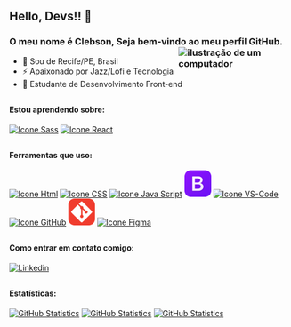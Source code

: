 <link rel="stylesheet" href="https://cdn.jsdelivr.net/gh/devicons/devicon@v2.15.1/devicon.min.css">

## Hello, Devs!! 👋
### O meu nome é Clebson, Seja bem-vindo ao meu perfil GitHub. <img src="https://scontent.xx.fbcdn.net/v/t1.15752-9/398044954_885539009931875_5339859885881607142_n.png?_nc_cat=102&ccb=1-7&_nc_sid=510075&_nc_ohc=HQwPbzBoyzMAX8mNY3x&_nc_ad=z-m&_nc_cid=0&_nc_ht=scontent.xx&oh=03_AdQvhjpJAlMiUi3ewv-ZPPF3yhEsKlI6Ek9dBDHdBvJadA&oe=658562CA" alt="ilustração de um computador" min-width="200px" max-width="200px" width="200px" align="right">

- 🔰  Sou de Recife/PE, Brasil
- ⚡ Apaixonado por Jazz/Lofi e Tecnologia
- 🧠 Estudante de Desenvolvimento Front-end

##

#### Estou aprendendo sobre:

[<img height="48px" width="48px" alt="Icone Sass" src="https://skillicons.dev/icons?i=sass"/>](https://sass-lang.com)
[<img height="48px" width="48px" alt="Icone React" src="https://skillicons.dev/icons?i=react"/>](https://pt-br.react.dev)

##

#### Ferramentas que uso:
[<img height="48px" width="48px" alt="Icone Html" src="https://skillicons.dev/icons?i=html"/>](https://developer.mozilla.org/pt-BR/docs/Web/HTML)
[<img height="48px" width="48px" alt="Icone CSS" src="https://skillicons.dev/icons?i=css"/>](https://developer.mozilla.org/pt-BR/docs/Web/CSS)
[<img height="48px" width="48px" alt="Icone Java Script" src="https://skillicons.dev/icons?i=js"/>](https://developer.mozilla.org/pt-BR/docs/Web/JavaScript)
[<img height="48px" width="48px" alt="Icone Booststrap" src="https://github.com/tandpfun/skill-icons/raw/main/icons/Bootstrap.svg"/>](https://www.booststrap.org/pt/)
[<img height="48px" width="48px" alt="Icone VS-Code" src="https://skillicons.dev/icons?i=vscode"/>](https://code.visualstudio.com)
[<img height="48px" width="48px" alt="Icone GitHub" src="https://skillicons.dev/icons?i=github"/>](https://github.com/)
[<img height="48px" width="48px" alt="Icone Git" src="https://raw.githubusercontent.com/tandpfun/skill-icons/main/icons/Git.svg"/>](https://git-scm.com)
[<img height="48px" width="48px" alt="Icone Figma" src="https://skillicons.dev/icons?i=figma"/>](https://www.figma.com)

##

#### Como entrar em contato comigo:
[<img alt="Linkedin" src="https://img.shields.io/badge/-linkedin-%230077B5?style=for-the-badge&logo=linkedin&logoColor=white"/>](https://www.linkedin.com/in/ClebsonDantas404)

##

#### Estatísticas:
[<img height="180px" alt="GitHub Statistics" src="https://github-readme-stats.vercel.app/api/top-langs/?username=Clebsantos404&layout=compact&langs_count=7&theme=radical"/>](https://github.com/)
[<img height="180px" alt="GitHub Statistics" src="https://github-readme-stats.vercel.app/api/?username=Clebsantos404&show_icons=true&include_all_commits=true&theme=radical"/>](https://github.com/)
[<img height="153px" alt="GitHub Statistics" src="http://github-readme-streak-stats.herokuapp.com/?user=Clebsantos404&amp;theme=radical"/>](https://github.com/)
